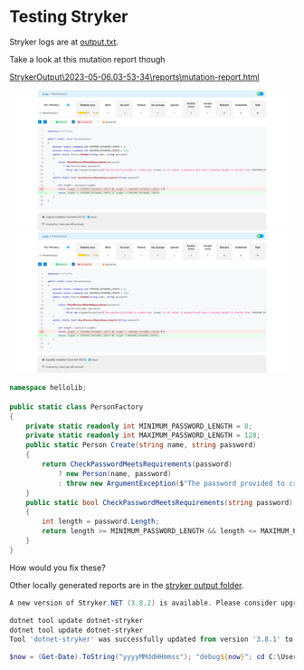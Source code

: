 # Testing Stryker

Stryker logs are at [output.txt](https://raw.githubusercontent.com/patstha/mydotnet/master/docs/StrykerOutput/output.txt). 

Take a look at this mutation report though

[StrykerOutput\2023-05-06.03-53-34\reports\mutation-report.html](/StrykerOutput/2023-05-06.03-53-34/reports/mutation-report.html) 

![and or](assets/stryker-andor.png)
![less than](assets/stryker-lessthan.png)

```csharp
namespace hellolib;

public static class PersonFactory
{
    private static readonly int MINIMUM_PASSWORD_LENGTH = 8;
    private static readonly int MAXIMUM_PASSWORD_LENGTH = 128;
    public static Person Create(string name, string password)
    {
        return CheckPasswordMeetsRequirements(password)
            ? new Person(name, password)
            : throw new ArgumentException($"The password provided to create user {name} is not valid. A password must have a minimum length no shorter than {MINIMUM_PASSWORD_LENGTH} and no longer than {MAXIMUM_PASSWORD_LENGTH}.");
    }
    public static bool CheckPasswordMeetsRequirements(string password)
    {
        int length = password.Length;
        return length >= MINIMUM_PASSWORD_LENGTH && length <= MAXIMUM_PASSWORD_LENGTH;
    }
}
```

How would you fix these? 

Other locally generated reports are in the 
[stryker output folder](https://patstha.github.io/mydotnet/StrykerOutput/).


```powershell
A new version of Stryker.NET (3.8.2) is available. Please consider upgrading using `dotnet tool update -g dotnet-stryker`

```

```powershell
dotnet tool update dotnet-stryker
dotnet tool update dotnet-stryker
Tool 'dotnet-stryker' was successfully updated from version '3.8.1' to version '3.8.2' (manifest file [redacted]\mydotnet\.config\dotnet-tools.json).
```


```powershell
$now = (Get-Date).ToString("yyyyMMddHHmmss"); "debug${now}"; cd C:\Users\kushal\src\mydotnet\; git status; date; dotnet build --verbosity=minimal; date; dotnet test --verbosity=minimal; date; dotnet tool restore; date; dotnet tool update dotnet-stryker; date; dotnet stryker | Out-File "docs\StrykerOutput\debug${now}.txt"; date; robocopy C:\Users\kushal\src\mydotnet\StrykerOutput C:\Users\kushal\src\mydotnet\docs\StrykerOutput /S /E /xf ".gitignore"; git status; date; git add .; date; git commit -m "run tests locally"; date; git push origin master --progress --verbose; date;
```
